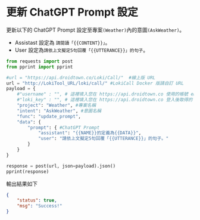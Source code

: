 # 更新 ChatGPT Prompt 設定

更新以下的 ChatGPT Prompt 設定至專案`(Weather)`內的意圖`(AskWeather)`。

- Assistast 設定為 `請閱讀「{{CONTENT}}」`。
- User 設定為`請依上文擬定5句回覆「{{UTTERANCE}}」的句子`。

```python
from requests import post
from pprint import pprint

#url = "https://api.droidtown.co/Loki/Call/"  #線上版 URL
url = "http://LokiTool_URL/loki/call/" #LokiCall Docker 版請自訂 URL
payload = {
    #"username" : "", # 這裡填入您在 https://api.droidtown.co 使用的帳號 email。     Docker 版不需要此參數！
    #"loki_key" : "", # 這裡填入您在 https://api.droidtown.co 登入後取得的 loki_key。 Docker 版不需要此參數！
    "project": "Weather", #專案名稱
    "intent": "AskWeather", #意圖名稱
    "func": "update_prompt",
    "data": {
        "prompt": { #ChatGPT Prompt
            "assistant": "{{NAME}}的定義為{{DATA}}",
            "user": "請依上文擬定5句回覆「{{UTTERANCE}}」的句子。"
        }
    }
}

response = post(url, json=payload).json()
pprint(response)
```

輸出結果如下

```json
{
    "status": true,
    "msg": "Success!"
}
```
